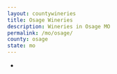 ```yaml
---
layout: countywineries
title: Osage Wineries
description: Wineries in Osage MO
permalink: /mo/osage/
county: osage
state: mo
---
```

-
